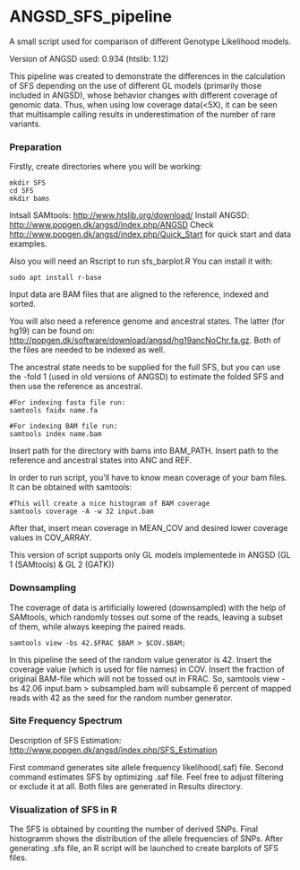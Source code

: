 # ANGSD_SFS_pipeline
A small script used for comparison of different Genotype Likelihood models.

Version of ANGSD used: 0.934 (htslib: 1.12)

This pipeline was created to demonstrate the differences in the calculation of SFS depending on the use of different GL models (primarily those included in ANGSD), whose behavior changes with different coverage of genomic data. Thus, when using low coverage data(<5X), it can be seen that multisample calling results in underestimation of the number of rare variants. 

### Preparation

Firstly, create directories where you will be working:
```
mkdir SFS
cd SFS
mkdir bams
```

Intsall SAMtools: http://www.htslib.org/download/
Install ANGSD: http://www.popgen.dk/angsd/index.php/ANGSD
Check http://www.popgen.dk/angsd/index.php/Quick_Start for quick start and data examples.

Also you will need an Rscript to run sfs_barplot.R
You can install it with:
```
sudo apt install r-base
```

Input data are BAM files that are aligned to the reference, indexed and sorted. 

You will also need a reference genome and ancestral states. The latter (for hg19) can be found on: http://popgen.dk/software/download/angsd/hg19ancNoChr.fa.gz. Both of the files are needed to be indexed as well.

The ancestral state needs to be supplied for the full SFS, but you can use the -fold 1 (used in old versions of ANGSD) to estimate the folded SFS and then use the reference as ancestral.

```
#For indexing fasta file run:
samtools faidx name.fa

#For indexing BAM file run:
samtools index name.bam
```

Insert path for the directory with bams into BAM_PATH. 
Insert path to the reference and ancestral states into ANC and REF.

In order to run script, you'll have to know mean coverage of your bam files.
It can be obtained with samtools:
```
#This will create a nice histogram of BAM coverage
samtools coverage -A -w 32 input.bam
```
After that, insert mean coverage in MEAN_COV and desired lower coverage values in COV_ARRAY.

This version of script supports only GL models implementede in ANGSD (GL 1 (SAMtools) & GL 2 (GATK))

### Downsampling

The coverage of data is artificially lowered (downsampled) with the help of SAMtools, which randomly tosses out some of the reads, leaving a subset of them, while always keeping the paired reads. 

```
samtools view -bs 42.$FRAC $BAM > $COV.$BAM;
```

In this pipeline the seed of the random value generator is 42.
Insert the coverage value (which is used for file names) in COV.
Insert the fraction of original BAM-file which will not be tossed out in FRAC.
So, samtools view -bs 42.06 input.bam > subsampled.bam will subsample 6 percent of mapped reads with 42 as the seed for the random number generator.

### Site Frequency Spectrum

Description of SFS Estimation: http://www.popgen.dk/angsd/index.php/SFS_Estimation

First command generates site allele frequency likelihood(.saf) file.
Second command estimates SFS by optimizing .saf file.
Feel free to adjust filtering or exclude it at all.
Both files are generated in Results directory.

### Visualization of SFS in R

The SFS is obtained by counting the number of derived SNPs.
Final histogramm shows the distribution of the allele frequencies of SNPs.
After generating .sfs file, an R script will be launched to create barplots of SFS files.
